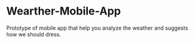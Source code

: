 # Wearther-Mobile-App
Prototype of mobile app that help you analyze the weather and suggests how we should dress.
